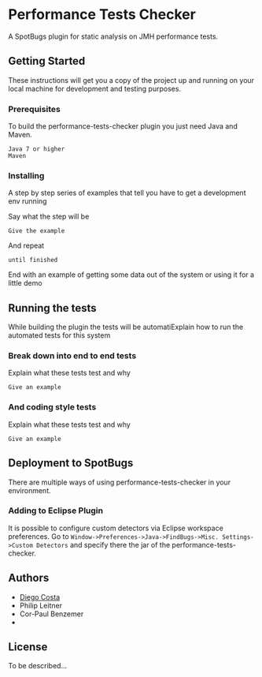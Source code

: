 # Performance Tests Checker

A SpotBugs plugin for static analysis on JMH performance tests.

## Getting Started

These instructions will get you a copy of the project up and running on your local machine for development and testing purposes. 

### Prerequisites

To build the performance-tests-checker plugin you just need Java and Maven.

```
Java 7 or higher
Maven
```

### Installing

A step by step series of examples that tell you have to get a development env running

Say what the step will be

```
Give the example
```

And repeat

```
until finished
```

End with an example of getting some data out of the system or using it for a little demo

## Running the tests

While building the plugin the tests will be automatiExplain how to run the automated tests for this system

### Break down into end to end tests

Explain what these tests test and why

```
Give an example
```

### And coding style tests

Explain what these tests test and why

```
Give an example
```

## Deployment to SpotBugs

There are multiple ways of using performance-tests-checker in your environment.

### Adding to Eclipse Plugin ###

It is possible to configure custom detectors via Eclipse workspace preferences.
Go to `Window->Preferences->Java->FindBugs->Misc. Settings->Custom Detectors`
and specify there the jar of the performance-tests-checker.


## Authors

* [Diego Costa](https://github.com/DiegoEliasCosta)
* Philip Leitner
* Cor-Paul Benzemer
* 


## License

To be described...


